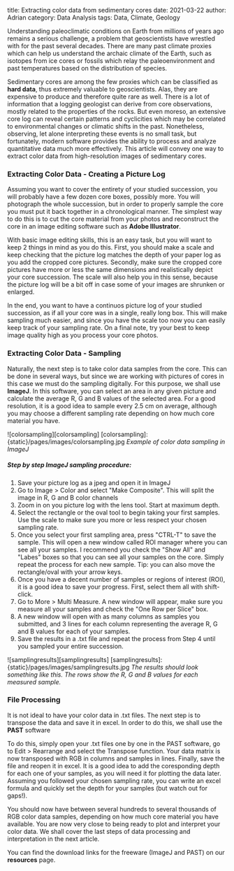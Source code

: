 title: Extracting color data from sedimentary cores
date: 2021-03-22
author: Adrian
category: Data Analysis
tags: Data, Climate, Geology

Understanding paleoclimatic conditions on Earth from millions of years ago remains a serious challenge, a problem that geoscientists have wrestled with for the past several decades. There are many past climate proxies which can help us understand the archaic climate of the Earth, such as isotopes from ice cores or fossils which relay the paleoenvironment and past temperatures based on the distribution of species. 

Sedimentary cores are among the few proxies which can be classified as **hard data**, thus extremely valuable to geoscientists. Alas, they are expensive to produce and therefore quite rare as well. There is a lot of information that a logging geologist can derive from core observations, mostly related to the properties of the rocks. But even moreso, an extensive core log can reveal certain patterns and cyclicities which may be correlated to environmental changes or climatic shifts in the past. Nonetheless, observing, let alone interpreting these events is no small task, but fortunately, modern software provides the ability to process and analyze quantitative data much more effectively. This article will convey one way to extract color data from high-resolution images of sedimentary cores.



### Extracting Color Data - Creating a Picture Log 

Assuming you want to cover the entirety of your studied succession, you will probably have a few dozen core boxes, possibly more. You will photograph the whole succession, but in order to properly sample the core you must put it back together in a chronological manner. The simplest way to do this is to cut the core material from your photos and reconstruct the core in an image editing software such as **Adobe Illustrator**. 

With basic image editing skills, this is an easy task, but you will want to keep 2 things in mind as you do this. First, you should make a scale and keep checking that the picture log matches the depth of your paper log as you add the cropped core pictures. Secondly, make sure the cropped core pictures have more or less the same dimensions and realistically depict your core succession. The scale will also help you in this sense, because the picture log will be a bit off in case some of your images are shrunken or enlarged. 

In the end, you want to have a continuos picture log of your studied succession, as if all your core was in a single, really long box. This will make sampling much easier, and since you have the scale too now you can easily keep track of your sampling rate. On a final note, try your best to keep image quality high as you process your core photos. 



### Extracting Color Data - Sampling 

Naturally, the next step is to take color data samples from the core. This can be done in several ways, but since we are working with pictures of cores in this case we must do the sampling digitally. For this purpose, we shall use **ImageJ**. In this software, you can select an area in any given picture and calculate the average R, G and B values of the selected area. For a good resolution, it is a good idea to sample every 2.5 cm on average, although you may choose a different sampling rate depending on how much core material you have.

![colorsampling][colorsampling]
[colorsampling]: {static}/pages/images/colorsampling.jpg
*Example of color data sampling in ImageJ*



##### Step by step ImageJ sampling procedure: 

1. Save your picture log as a jpeg and open it in ImageJ
2. Go to Image > Color and select "Make Composite". This will split the image in R, G and B color channels
3. Zoom in on you picture log with the lens tool. Start at maximum depth.
4. Select the rectangle or the oval tool to begin taking your first samples. Use the scale to make sure you more or less respect your chosen sampling rate.
5. Once you select your first sampling area, press "CTRL-T" to save the sample. This will open a new window called ROI manager where you can see all your samples. I recommend you check the "Show All" and "Labes" boxes so that you can see all your samples on the core. Simply repeat the process for each new sample. 
Tip: you can also move the rectangle/oval with your arrow keys.
6. Once you have a decent number of samples or regions of interest (ROI), it is a good idea to save your progress. First, select them all with shift-click. 
7. Go to More > Multi Measure. A new window will appear, make sure you measure all your samples and check the "One Row per Slice" box. 
8. A new window will open with as many columns as samples you submitted, and 3 lines for each column representing the average R, G and B values for each of your samples.
9. Save the results in a .txt file and repeat the process from Step 4 until you sampled your entire succession.



![samplingresults][samplingresults]
[samplingresults]: {static}/pages/images/samplingresults.jpg
*The results should look something like this. The rows show the R, G and B values for each measured sample.*



### File Processing 

It is not ideal to have your color data in .txt files. The next step is to transpose the data and save it in excel. In order to do this, we shall use the **PAST** software

To do this, simply open your .txt files one by one in the PAST software, go to Edit > Rearrange and select the Transpose function. Your data matrix is now transposed with RGB in columns and samples in lines. Finally, save the file and reopen it in excel. It is a good idea to add the coresponding depth for each one of your samples, as you will need it for plotting the data later. Assuming you followed your chosen sampling rate, you can write an excel formula and quickly set the depth for your samples (but watch out for gaps!).

You should now have between several hundreds to several thousands of RGB color data samples, depending on how much core material you have available. You are now very close to being ready to plot and interpret your color data. We shall cover the last steps of data processing and interpretation in the next article. 

You can find the download links for the freeware (ImageJ and PAST) on our **resources** page.



